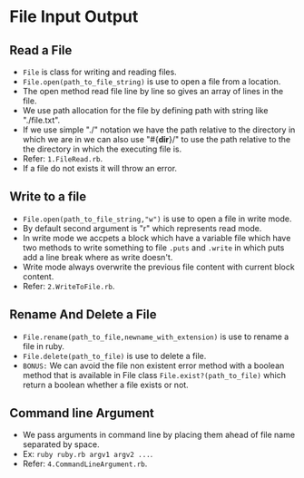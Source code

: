 # File Input Output
 ## Read a File
  - `File` is class for writing and reading files.
  - `File.open(path_to_file_string)` is use to open a file from a location.
  - The open method read file line by line so gives an array of lines in the file.
  - We use path allocation for the file by defining path with string like "./file.txt".
  - If we use simple "./" notation we have the path relative to the directory in which we are in we can also use "#{__dir__}/" to use the path relative to the the directory in which the executing file is.
  - Refer: `1.FileRead.rb`.
  - If a file do not exists it will throw an error.

 ## Write to a file
  - `File.open(path_to_file_string,"w")` is use to open a file in write mode.
  - By default second argument is "r" which represents read mode.
  - In write mode we accpets a block which have a variable file which have two methods to write something to file `.puts` and `.write` in which puts add a line break where as write doesn't.
  - Write mode always overwrite the previous file content with current block content.
  - Refer: `2.WriteToFile.rb`.

 ## Rename And Delete a File
  - `File.rename(path_to_file,newname_with_extension)` is use to rename a file in ruby.
  - `File.delete(path_to_file)` is use to delete a file.
  - `BONUS:` We can avoid the file non existent error method with a boolean method that is available in File class `File.exist?(path_to_file)` which return a boolean whether a file exists or not.

 ## Command line Argument
  - We pass arguments in command line by placing them ahead of file name separated by space.
  - Ex: `ruby ruby.rb argv1 argv2 ...`.
  - Refer: `4.CommandLineArgument.rb`.